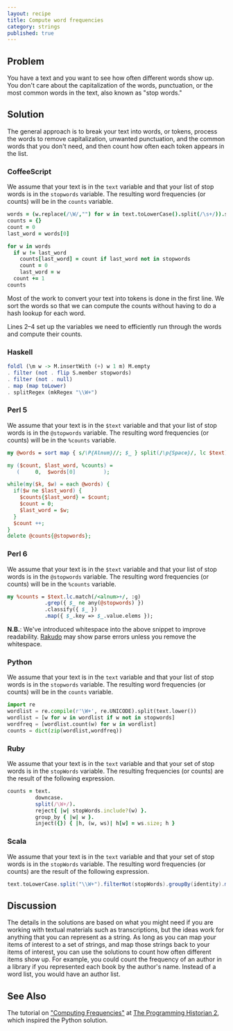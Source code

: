 ```yaml
---
layout: recipe
title: Compute word frequencies
category: strings
published: true
---
```


## Problem

You have a text and you want to see how often different words show up. You
don't care about the capitalization of the words, punctuation, or the most
common words in the text, also known as "stop words."

## Solution

The general approach is to break your text into words, or tokens, process the
words to remove capitalization, unwanted punctuation, and the common words
that you don't need, and then count how often each token appears in the list.

### CoffeeScript

We assume that your text is in the `text` variable and that your list of stop
words is in the `stopwords` variable. The resulting word frequencies (or
counts) will be in the `counts` variable.

```coffeescript
words = (w.replace(/\W/,"") for w in text.toLowerCase().split(/\s+/)).sort()
counts = {}
count = 0
last_word = words[0]

for w in words
  if w != last_word
    counts[last_word] = count if last_word not in stopwords
    count = 0
    last_word = w
  count += 1
counts
```

Most of the work to convert your text into tokens is done in the first line.
We sort the words so that we can compute the counts without having to do a
hash lookup for each word.

Lines 2&ndash;4 set up the variables we need to efficiently run through the
words and compute their counts.

### Haskell

```haskell
foldl (\m w -> M.insertWith (+) w 1 m) M.empty
. filter (not . flip S.member stopwords)
. filter (not . null)
. map (map toLower)
. splitRegex (mkRegex "\\W+")
```

### Perl 5

We assume that your text is in the `$text` variable and that your list of stop
words is in the `@stopwords` variable. The resulting word frequencies (or
counts) will be in the `%counts` variable.

```perl
my @words = sort map { s/\P{Alnum}//; $_ } split(/\p{Space}/, lc $text);

my ($count, $last_word, %counts) =
   (     0,  $words[0]         );

while(my($k, $w) = each @words) {
  if($w ne $last_word) { 
    $counts{$last_word} = $count;
    $count = 0;
    $last_word = $w;
  }
  $count ++;
}
delete @counts{@stopwords};
```

### Perl 6

We assume that your text is in the `$text` variable and that your list of stop
words is in the `@stopwords` variable. The resulting word frequencies (or
counts) will be in the `%counts` variable.

```perl
my %counts = $text.lc.match(/<alnum>+/, :g)
            .grep({ $_ ne any(@stopwords) })
            .classify({ $_ })
            .map({ $_.key => $_.value.elems });
```

**N.B.**: We've introduced whitespace into the above snippet to improve
readability. [Rakudo](http://rakudo.org/) may show parse errors unless you
remove the whitespace.

### Python

We assume that your text is in the `text` variable and that your list of stop
words is in the `stopwords` variable. The resulting word frequencies (or
counts) will be in the `counts` variable.

```python
import re
wordlist = re.compile(r'\W+', re.UNICODE).split(text.lower())
wordlist = [w for w in wordlist if w not in stopwords]
wordfreq = [wordlist.count(w) for w in wordlist]
counts = dict(zip(wordlist,wordfreq))
```

### Ruby

We assume that your text is in the `text` variable and that your set of stop
words is in the `stopWords` variable. The resulting frequencies (or counts)
are the result of the following expression.

```ruby
counts = text.
         downcase.
         split(/\W+/).
         reject{ |w| stopWords.include?(w) }.
         group_by { |w| w }.
         inject({}) { |h, (w, ws)| h[w] = ws.size; h }
```



### Scala

We assume that your text is in the `text` variable and that your set of stop
words is in the `stopWords` variable. The resulting word frequencies (or
counts) are the result of the following expression.

```scala
text.toLowerCase.split("\\W+").filterNot(stopWords).groupBy(identity).mapValues(_.size)
```

## Discussion

The details in the solutions are based on what you might need if you are
working with textual materials such as transcriptions, but the ideas work for
anything that you can represent as a string. As long as you can map your items
of interest to a set of strings, and map those strings back to your items of
interest, you can use the solutions to count how often different items show
up. For example, you could count the frequency of an author in a library if
you represented each book by the author's name. Instead of a word list, you
would have an author list.

## See Also

The tutorial on ["Computing
Frequencies"](http://programminghistorian.org/lessons/computing-frequencies)
at [The Programming Historian 2](http://programminghistorian.org/), which
inspired the Python solution.